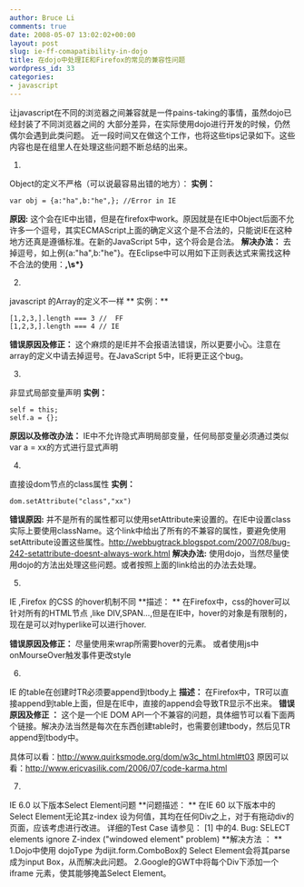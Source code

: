 ```yaml
---
author: Bruce Li
comments: true
date: 2008-05-07 13:02:02+00:00
layout: post
slug: ie-ff-comapatibility-in-dojo
title: 在dojo中处理IE和Firefox的常见的兼容性问题
wordpress_id: 33
categories:
- javascript
---
```


让javascript在不同的浏览器之间兼容就是一件pains-taking的事情，虽然dojo已经封装了不同浏览器之间的 大部分差异，在实际使用dojo进行开发的时候，仍然偶尔会遇到此类问题。
近一段时间又在做这个工作，也将这些tips记录如下。这些内容也是在组里人在处理这些问题不断总结的出来。



	
  1. 
Object的定义不严格（可以说最容易出错的地方）：
**实例：**

    
    var obj = {a:"ha",b:"he",}; //Error in IE


**原因:**
这个会在IE中出错，但是在firefox中work。原因就是在IE中Object后面不允许多一个逗号，其实ECMAScript上面的确定义这个是不合法的，只能说IE在这种地方还真是遵循标准。在新的JavaScript 5中，这个将会是合法。
**解决办法：**
去掉逗号，如上例{a:"ha",b:"he"}。在Eclipse中可以用如下正则表达式来需找这种不合法的使用：**,\s*}**

	
  2. 
javascript 的Array的定义不一样
** 实例：**

    
    [1,2,3,].length === 3 //  FF
    [1,2,3,].length === 4 // IE


**错误原因及修正：**
这个麻烦的是IE并不会报语法错误，所以更要小心。注意在array的定义中请去掉逗号。在JavaScript 5中，IE将更正这个bug。

	
  3. 
 非显式局部变量声明
**实例：**

    
    self = this;
    self.a = {};


**原因以及修改办法：**
IE中不允许隐式声明局部变量，任何局部变量必须通过类似var a = xx的方式进行显式声明

	
  4. 
直接设dom节点的class属性
**实例：**

    
    dom.setAttribute("class","xx")


**错误原因:**
并不是所有的属性都可以使用setAttribute来设置的。在IE中设置class实际上要使用className。这个link中给出了所有的不兼容的属性，要避免使用setAttribute设置这些属性。http://webbugtrack.blogspot.com/2007/08/bug-242-setattribute-doesnt-always-work.html
**解决办法:**
使用dojo，当然尽量使用dojo的方法出处理这些问题。或者按照上面的link给出的办法去处理。

	
  5. 
IE ,Firefox 的CSS 的hover机制不同
**描述： **
在Firefox中，css的hover可以针对所有的HTML节点 ,like DIV,SPAN...,但是在IE中，hover的对象是有限制的，现在是可以对hyperlike可以进行hover.

**错误原因及修正：**
尽量使用<a></a>来wrap所需要hover的元素。
或者使用js中onMourseOver触发事件更改style

	
  6. 
IE 的table在创建时TR必须要append到tbody上
**描述：**
在Firefox中，TR可以直接append到table上面，但是在IE中，直接的append会导致TR显示不出来。
**错误原因及修正 ：**
这个是一个IE DOM API一个不兼容的问题，具体细节可以看下面两个链接。解决办法当然是每次在东西创建table时，也需要创建tbody，然后见TR append到tbody中。

具体可以看：http://www.quirksmode.org/dom/w3c_html.html#t03
原因可以看：http://www.ericvasilik.com/2006/07/code-karma.html

	
  7. 
IE 6.0 以下版本Select Element问题
**问题描述： **
在IE 60 以下版本中的Select Element无论其z-index 设为何值，其均在任何Div之上，对于有拖动div的页面，应该考虑进行改进。
详细的Test Case 请参见： [1] 中的4. Bug: SELECT elements ignore Z-index ("windowed element" problem)
**解决方法 ： **
1.Dojo中使用 dojoType 为dijit.form.ComboBox的 Select Element会将其parse成为input Box，从而解决此问题。
2.Google的GWT中将每个Div下添加一个iframe 元素，使其能够掩盖Select Element。


